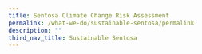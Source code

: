 ```yaml
---
title: Sentosa Climate Change Risk Assessment
permalink: /what-we-do/sustainable-sentosa/permalink
description: ""
third_nav_title: Sustainable Sentosa
---
```


